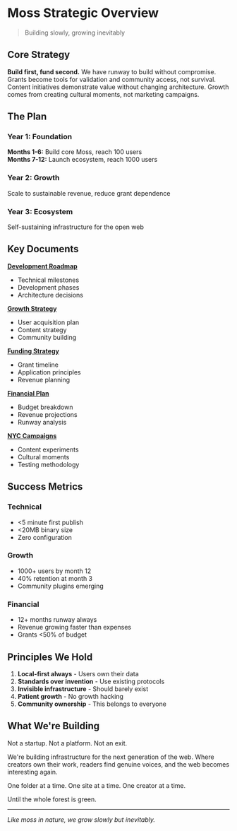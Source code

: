 # Moss Strategic Overview

> Building slowly, growing inevitably

## Core Strategy

**Build first, fund second.** We have runway to build without compromise. Grants become tools for validation and community access, not survival. Content initiatives demonstrate value without changing architecture. Growth comes from creating cultural moments, not marketing campaigns.

## The Plan

### Year 1: Foundation

**Months 1-6:** Build core Moss, reach 100 users  
**Months 7-12:** Launch ecosystem, reach 1000 users

### Year 2: Growth

Scale to sustainable revenue, reduce grant dependence

### Year 3: Ecosystem

Self-sustaining infrastructure for the open web

## Key Documents

**[Development Roadmap](./dev-roadmap.md)**

- Technical milestones
- Development phases
- Architecture decisions

**[Growth Strategy](./growth-strategy.md)**

- User acquisition plan
- Content strategy
- Community building

**[Funding Strategy](./funding-strategy.md)**

- Grant timeline
- Application principles
- Revenue planning

**[Financial Plan](./financial-plan.md)**

- Budget breakdown
- Revenue projections
- Runway analysis

**[NYC Campaigns](./nyc-brainstorm.md)**

- Content experiments
- Cultural moments
- Testing methodology

## Success Metrics

### Technical

- <5 minute first publish
- <20MB binary size
- Zero configuration

### Growth

- 1000+ users by month 12
- 40% retention at month 3
- Community plugins emerging

### Financial

- 12+ months runway always
- Revenue growing faster than expenses
- Grants <50% of budget

## Principles We Hold

1. **Local-first always** - Users own their data
2. **Standards over invention** - Use existing protocols
3. **Invisible infrastructure** - Should barely exist
4. **Patient growth** - No growth hacking
5. **Community ownership** - This belongs to everyone

## What We're Building

Not a startup. Not a platform. Not an exit.

We're building infrastructure for the next generation of the web. Where creators own their work, readers find genuine voices, and the web becomes interesting again.

One folder at a time. One site at a time. One creator at a time.

Until the whole forest is green.

---

_Like moss in nature, we grow slowly but inevitably._
